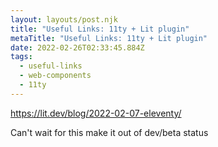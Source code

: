 ```yaml
---
layout: layouts/post.njk
title: "Useful Links: 11ty + Lit plugin"
metaTitle: "Useful Links: 11ty + Lit plugin"
date: 2022-02-26T02:33:45.884Z
tags:
  - useful-links
  - web-components
  - 11ty
---
```

<https://lit.dev/blog/2022-02-07-eleventy/>

Can't wait for this make it out of dev/beta status